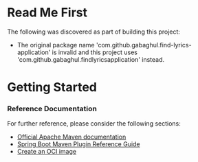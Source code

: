 # Read Me First
The following was discovered as part of building this project:

* The original package name 'com.github.gabaghul.find-lyrics-application' is invalid and this project uses 'com.github.gabaghul.findlyricsapplication' instead.

# Getting Started

### Reference Documentation
For further reference, please consider the following sections:

* [Official Apache Maven documentation](https://maven.apache.org/guides/index.html)
* [Spring Boot Maven Plugin Reference Guide](https://docs.spring.io/spring-boot/docs/2.7.3/maven-plugin/reference/html/)
* [Create an OCI image](https://docs.spring.io/spring-boot/docs/2.7.3/maven-plugin/reference/html/#build-image)

